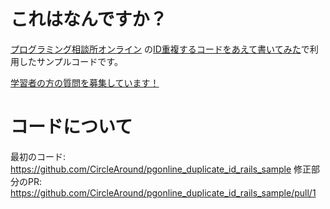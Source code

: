 # これはなんですか？
[プログラミング相談所オンライン](https://www.youtube.com/channel/UCMdMUJ8NfUi01oTNK03lOoQ/) の[ID重複するコードをあえて書いてみた](https://youtu.be/sx8u0Vi8g-o)で利用したサンプルコードです。

[学習者の方の質問を募集しています！](https://forms.gle/aDw85bVsuJ7RPD2PA)

# コードについて
最初のコード: https://github.com/CircleAround/pgonline_duplicate_id_rails_sample 
修正部分のPR: https://github.com/CircleAround/pgonline_duplicate_id_rails_sample/pull/1
